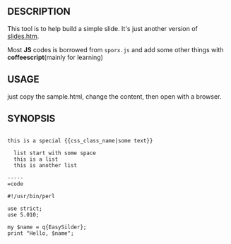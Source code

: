 ## DESCRIPTION

This tool is to help build a simple slide. It's just another version of [slides.htm](https://github.com/kindy61/slides.htm).

Most **JS** codes is borrowed from `sporx.js` and add some other things with **coffeescript**(mainly for learning)

## USAGE

just copy the sample.html, change the content, then open with a browser.

## SYNOPSIS

```

this is a special {{css_class_name|some text}}

  list start with some space
  this is a list
  this is another list

-----
=code

#!/usr/bin/perl

use strict;
use 5.010;

my $name = q{EasySilder};
print "Hello, $name";

```

